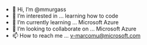 - 👋 Hi, I’m @mmurgass
- 👀 I’m interested in ... learning how to code
- 🌱 I’m currently learning ... Microsoft Azure
- 💞️ I’m looking to collaborate on ... Microsoft Azure
- 📫 How to reach me ... v-marcomu@microsoft.com

<!---
mmurgass/mmurgass is a ✨ special ✨ repository because its `README.md` (this file) appears on your GitHub profile.
You can click the Preview link to take a look at your changes.
--->
